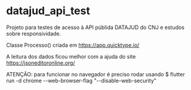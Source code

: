# datajud_api_test

Projeto para testes de acesso à API públida DATAJUD do CNJ e estudos sobre responsividade.

Classe Processo() criada em https://app.quicktype.io/

A leitura dos dados ficou melhor com a ajuda do site https://jsoneditoronline.org/

 ATENÇÃO: para funcionar no navegador é preciso rodar usando
$ flutter run -d chrome --web-browser-flag "--disable-web-security"